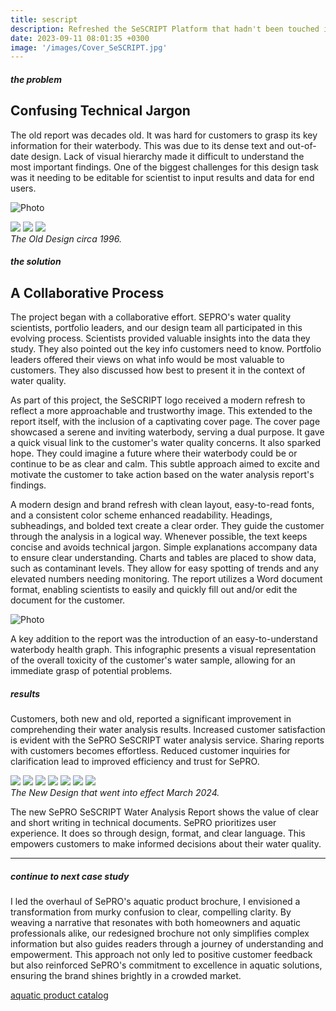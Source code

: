 ```yaml
---
title: sescript
description: Refreshed the SeSCRIPT Platform that hadn't been touched in over 30 years.
date: 2023-09-11 08:01:35 +0300
image: '/images/Cover_SeSCRIPT.jpg'
---
```


##### the problem
## Confusing Technical Jargon
The old report was decades old. It was hard for customers to grasp its key information for their waterbody. This was due to its dense text and out-of-date design. Lack of visual hierarchy made it difficult to understand the most important findings. One of the biggest challenges for this design task was it needing to be editable for scientist to input results and data for end users. 

![Photo](/images/old2.jpg)
<div class="page__gallery__wrapper">
  <div class="page__gallery__images">
    <img src= /images/old1.jpg loading="lazy">
    <img src= /images/old3.jpg loading="lazy">
    <img src= /images/old4.jpg loading="lazy">
  </div>
  <em> The Old Design circa 1996.</em>
</div>

##### the solution
## A Collaborative Process
The project began with a collaborative effort. SEPRO's water quality scientists, portfolio leaders, and our design team all participated in this evolving process. Scientists provided valuable insights into the data they study. They also pointed out the key info customers need to know. Portfolio leaders offered their views on what info would be most valuable to customers. They also discussed how best to present it in the context of water quality.

As part of this project, the SeSCRIPT logo received a modern refresh to reflect a more approachable and trustworthy image. This extended to the report itself, with the inclusion of a captivating cover page. The cover page showcased a serene and inviting waterbody, serving a dual purpose. It gave a quick visual link to the customer's water quality concerns. It also sparked hope. They could imagine a future where their waterbody could be or continue to be as clear and calm. This subtle approach aimed to excite and motivate the customer to take action based on the water analysis report's findings.

A modern design and brand refresh with clean layout, easy-to-read fonts, and a consistent color scheme enhanced readability. Headings, subheadings, and bolded text create a clear order. They guide the customer through the analysis in a logical way. Whenever possible, the text keeps concise and avoids technical jargon. Simple explanations accompany data to ensure clear understanding. Charts and tables are placed to show data, such as contaminant levels. They allow for easy spotting of trends and any elevated numbers needing monitoring. The report utilizes a Word document format, enabling scientists to easily and quickly fill out and/or edit the document for the customer.

![Photo](/images/graph.tiff)

A key addition to the report was the introduction of an easy-to-understand waterbody health graph. This infographic presents a visual representation of the overall toxicity of the customer's water sample, allowing for an immediate grasp of potential problems.

##### results
Customers, both new and old, reported a significant improvement in comprehending their water analysis results. Increased customer satisfaction is evident with the SePRO SeSCRIPT water analysis service. Sharing reports with customers becomes effortless. Reduced customer inquiries for clarification lead to improved efficiency and trust for SePRO.

<div class="page__gallery__wrapper">
  <div class="page__gallery__images">
    <img src= /images/script1.jpg loading="lazy">
    <img src= /images/script2.tiff loading="lazy">
    <img src= /images/script3.tiff loading="lazy">
    <img src= /images/script4.tiff loading="lazy">
    <img src= /images/script5.tiff loading="lazy">
    <img src= /images/script6.tiff loading="lazy">
    <img src= /images/script7.tiff loading="lazy">
  </div>
  <em> The New Design that went into effect March 2024.</em>
</div>

The new SePRO SeSCRIPT Water Analysis Report shows the value of clear and short writing in technical documents. SePRO prioritizes user experience. It does so through design, format, and clear language. This empowers customers to make informed decisions about their water quality.

---

##### continue to next case study
I led the overhaul of SePRO's aquatic product brochure, I envisioned a transformation from murky confusion to clear, compelling clarity. By weaving a narrative that resonates with both homeowners and aquatic professionals alike, our redesigned brochure not only simplifies complex information but also guides readers through a journey of understanding and empowerment. This approach not only led to positive customer feedback but also reinforced SePRO's commitment to excellence in aquatic solutions, ensuring the brand shines brightly in a crowded market.

<a href="https://keilub.com/projects/5-aqua/">aquatic product catalog</a>
